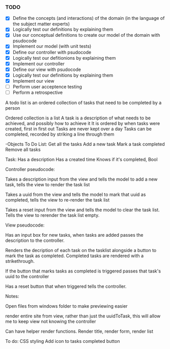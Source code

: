 ### TODO

- [x] Define the concepts (and interactions) of the domain (in the language of the subject matter experts)
- [x] Logically test our definitions by explaining them
- [x] Use our conceptual definitions to create our model of the domain with psudocode
- [x] Implement our model (with unit tests)
- [x] Define our controller with psudocode
- [x] Logically test our defitionions by explaining them
- [x] Implement our controller
- [x] Define our view with psudocode
- [x] Logically test our definitions by explaining them
- [x] Implement our view
- [ ] Perform user acceptence testing
- [ ] Perform a retrospective

A todo list is an ordered collection of tasks that need to be completed by a person

Ordered collection is a list
A task is a description of what needs to be achieved, and possibly how to achieve it
It is ordered by when tasks were created, first in first out
Tasks are never kept over a day
Tasks can be completed, recorded by striking a line through them

-Objects
To Do List:
Get all the tasks
Add a new task
Mark a task completed
Remove all tasks

Task:
Has a description
Has a created time
Knows if it's completed, Bool

Controller pseudocode:

Takes a description input from the view and tells the model to add a new task, tells the view to render the task list

Takes a uuid from the view and tells the model to mark that uuid as completed, tells the view to re-render the task list

Takes a reset input from the view and tells the model to clear the task list. Tells the view to rerender the task list empty.

View pseudocode:

Has an input box for new tasks, when tasks are added passes the description to the controller.

Renders the decription of each task on the tasklist alongside a button to mark the task as completed.
Completed tasks are rendered with a strikethrough.

If the button that marks tasks as completed is triggered passes that task's uuid to the controller

Has a reset button that when triggered tells the controller.

Notes:

Open files from windows folder to make previewing easier

render entire site from view, rather than just the uuidToTask, this will allow me to keep view not knowing the controller

Can have helper render functions. Render title, render form, render list

To do:
CSS styling
Add icon to tasks completed button
